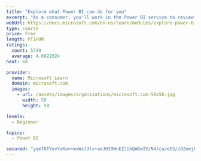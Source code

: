 ```yaml
---
title: "Explore what Power BI can do for you"
excerpt: "As a consumer, you'll work in the Power BI service to review and interact with content that has been shared with you. This module provides the foundational information that you need to work effectively in the Power BI service."
webUrl: https://docs.microsoft.com/en-us/learn/modules/explore-power-bi-service/
type: course
price: Free
length: PT1H9M
ratings:
  count: 5749
  average: 4.6622024
heat: 68

provider:
  name: Microsoft Learn
  domain: microsoft.com
  images:
    - url: /assets/images/organizations/microsoft.com-50x50.jpg
      width: 50
      height: 50

levels:
  - Beginner

topics:
  - Power BI

secured: "yqmT8TYevYaKov+mxWsJ3lx+aeJHI9WuEZJUbQA6wIV/N4lca/eES//OZemjPVYmhHGkP6nSMr2mwK0T6Fiji/uPAVkrGJHDJJ4aCHP6Ws9BN25uH5ftzVN5DBDqMWOUhIpoJMC1elbQkheMXCzjrLnLtjG1qmi021wb/1ms7/c33uDCGDqIng/dppRAczgVZ+Krr7OY8/DJTF7LttbRBr9pcoGZFfUPnaEzuMMdBTLNxIcWk3V1jzpsTzP2VdDconswwdpG674/FZsvl+asgvW6mg7wQpStCLLECFM9E4vtbcf+GjNVmCvDy2eFlcVrrhDZbymS0tvNmEOP+Tm+YaJphYDidJ7GjSz178Mr6Yo+gK702bHnEEWhcChuIqg2gFsA+OQwt7MTT9BDyigdTw==;kFo7hMgEYaZfCkcL2e3/rg=="
---
```


